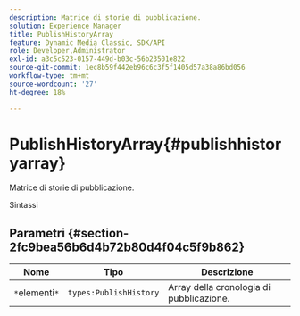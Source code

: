 ```yaml
---
description: Matrice di storie di pubblicazione.
solution: Experience Manager
title: PublishHistoryArray
feature: Dynamic Media Classic, SDK/API
role: Developer,Administrator
exl-id: a3c5c523-0157-449d-b03c-56b23501e822
source-git-commit: 1ec8b59f442eb96c6c3f5f1405d57a38a86bd056
workflow-type: tm+mt
source-wordcount: '27'
ht-degree: 18%

---
```


# PublishHistoryArray{#publishhistoryarray}

Matrice di storie di pubblicazione.

Sintassi

## Parametri {#section-2fc9bea56b6d4b72b80d4f04c5f9b862}

| Nome | Tipo | Descrizione |
|---|---|---|
| `*`elementi`*` | `types:PublishHistory` | Array della cronologia di pubblicazione. |
